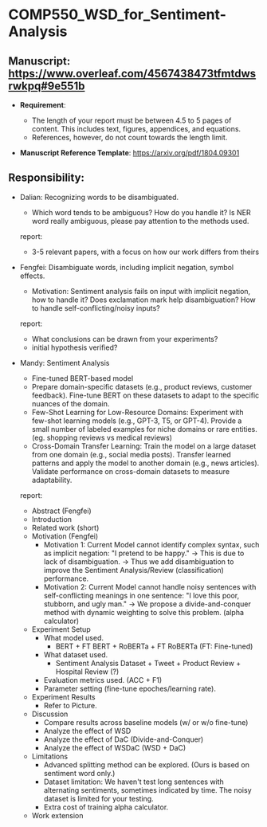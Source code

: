 # COMP550_WSD_for_Sentiment-Analysis

## Manuscript: https://www.overleaf.com/4567438473tfmtdwsrwkpq#9e551b

- **Requirement**: 
  - The length of your report must be between 4.5 to 5 pages of content. This includes text, figures, appendices, and equations. 
  - References, however, do not count towards the length limit.

- **Manuscript Reference Template**: https://arxiv.org/pdf/1804.09301

## Responsibility:
- Dalian: Recognizing words to be disambiguated.
  - Which word tends to be ambiguous? How do you handle it? Is NER word really ambiguous, please pay attention to the methods used.

  report:
  - 3-5 relevant papers, with a focus on how our work differs from theirs

- Fengfei: Disambiguate words, including implicit negation, symbol effects.
  - Motivation: Sentiment analysis fails on input with implicit negation, how to handle it? Does exclamation mark help disambiguation? How to handle self-conflicting/noisy inputs?

  report:
  - What conclusions can be drawn from your experiments?
  - initial hypothesis verified?

- Mandy: Sentiment Analysis
  - Fine-tuned BERT-based model
  - Prepare domain-specific datasets (e.g., product reviews, customer feedback).
  Fine-tune BERT on these datasets to adapt to the specific nuances of the domain.
  - Few-Shot Learning for Low-Resource Domains:
  Experiment with few-shot learning models (e.g., GPT-3, T5, or GPT-4).
  Provide a small number of labeled examples for niche domains or rare entities. (eg. shopping reviews vs medical reviews)
  - Cross-Domain Transfer Learning:
  Train the model on a large dataset from one domain (e.g., social media posts).
  Transfer learned patterns and apply the model to another domain (e.g., news articles).
  Validate performance on cross-domain datasets to measure adaptability.

  report:
  - Abstract (Fengfei)
  - Introduction
  - Related work (short)
  - Motivation (Fengfei)
    - Motivation 1: Current Model cannot identify complex syntax, such as implicit negation: "I pretend to be happy." -> This is due to lack of disambiguation. -> Thus we add disambiguation to improve the Sentiment Analysis/Review (classification) performance.
    - Motivation 2: Current Model cannot handle noisy sentences with self-conflicting meanings in one sentence: "I love this poor, stubborn, and ugly man." -> We propose a divide-and-conquer method with dynamic weighting to solve this problem. (alpha calculator)
  - Experiment Setup
    - What model used.
      - BERT + FT BERT + RoBERTa + FT RoBERTa (FT: Fine-tuned)
    - What dataset used.
      - Sentiment Analysis Dataset + Tweet + Product Review + Hospital Review (?)
    - Evaluation metrics used. (ACC + F1)
    - Parameter setting (fine-tune epoches/learning rate).
  - Experiment Results
    - Refer to Picture.
  - Discussion
    - Compare results across baseline models (w/ or w/o fine-tune)
    - Analyze the effect of WSD
    - Analyze the effect of DaC (Divide-and-Conquer)
    - Analyze the effect of WSDaC (WSD + DaC)
  - Limitations
    - Advanced splitting method can be explored. (Ours is based on sentiment word only.)
    - Dataset limitation: We haven't test long sentences with alternating sentiments, sometimes indicated by time. The noisy dataset is limited for your testing.
    - Extra cost of training alpha calculator.
  - Work extension
